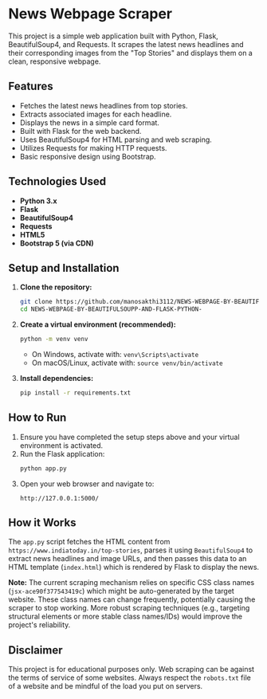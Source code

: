 # News Webpage Scraper 

This project is a simple web application built with Python, Flask, BeautifulSoup4, and Requests. It scrapes the latest news headlines and their corresponding images from the "Top Stories" and displays them on a clean, responsive webpage.

## Features

*   Fetches the latest news headlines from top stories.
*   Extracts associated images for each headline.
*   Displays the news in a simple card format.
*   Built with Flask for the web backend.
*   Uses BeautifulSoup4 for HTML parsing and web scraping.
*   Utilizes Requests for making HTTP requests.
*   Basic responsive design using Bootstrap.

## Technologies Used

*   **Python 3.x**
*   **Flask**
*   **BeautifulSoup4**
*   **Requests**
*   **HTML5**
*   **Bootstrap 5 (via CDN)**

## Setup and Installation

1.  **Clone the repository:**
    ```bash
    git clone https://github.com/manosakthi3112/NEWS-WEBPAGE-BY-BEAUTIFULSOUPP-AND-FLASK-PYTHON-.git
    cd NEWS-WEBPAGE-BY-BEAUTIFULSOUPP-AND-FLASK-PYTHON-
    ```

2.  **Create a virtual environment (recommended):**
    ```bash
    python -m venv venv
    ```
    *   On Windows, activate with: `venv\Scripts\activate`
    *   On macOS/Linux, activate with: `source venv/bin/activate`

3.  **Install dependencies:**
    ```bash
    pip install -r requirements.txt
    ```

## How to Run

1.  Ensure you have completed the setup steps above and your virtual environment is activated.
2.  Run the Flask application:
    ```bash
    python app.py
    ```
3.  Open your web browser and navigate to:
    ```
    http://127.0.0.1:5000/
    ```

## How it Works

The `app.py` script fetches the HTML content from `https://www.indiatoday.in/top-stories`, parses it using `BeautifulSoup4` to extract news headlines and image URLs, and then passes this data to an HTML template (`index.html`) which is rendered by Flask to display the news.

**Note:** The current scraping mechanism relies on specific CSS class names (`jsx-ace90f377543419c`) which might be auto-generated by the target website. These class names can change frequently, potentially causing the scraper to stop working. More robust scraping techniques (e.g., targeting structural elements or more stable class names/IDs) would improve the project's reliability.

## Disclaimer

This project is for educational purposes only. Web scraping can be against the terms of service of some websites. Always respect the `robots.txt` file of a website and be mindful of the load you put on servers.
